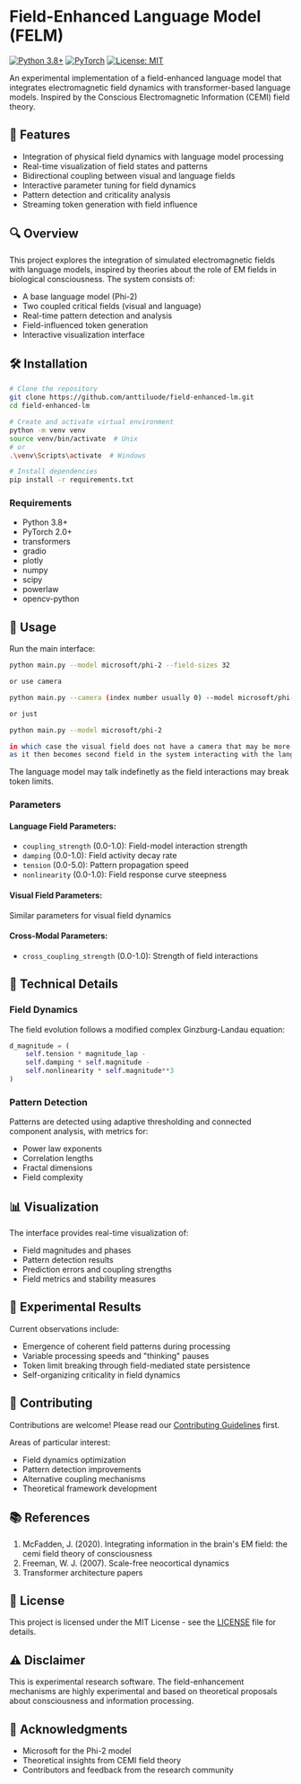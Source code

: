 # Field-Enhanced Language Model (FELM)

[![Python 3.8+](https://img.shields.io/badge/python-3.8+-blue.svg)](https://www.python.org/downloads/release/python-380/)
[![PyTorch](https://img.shields.io/badge/PyTorch-2.0+-red.svg)](https://pytorch.org/)
[![License: MIT](https://img.shields.io/badge/License-MIT-yellow.svg)](https://opensource.org/licenses/MIT)

An experimental implementation of a field-enhanced language model that integrates electromagnetic field dynamics with transformer-based language models. Inspired by the Conscious Electromagnetic Information (CEMI) field theory.

## 🌟 Features

- Integration of physical field dynamics with language model processing
- Real-time visualization of field states and patterns
- Bidirectional coupling between visual and language fields
- Interactive parameter tuning for field dynamics
- Pattern detection and criticality analysis
- Streaming token generation with field influence

## 🔍 Overview

This project explores the integration of simulated electromagnetic fields with language models, inspired by theories about the role of EM fields in biological consciousness. The system consists of:

- A base language model (Phi-2)
- Two coupled critical fields (visual and language)
- Real-time pattern detection and analysis
- Field-influenced token generation
- Interactive visualization interface

## 🛠️ Installation

```bash
# Clone the repository
git clone https://github.com/anttiluode/field-enhanced-lm.git
cd field-enhanced-lm

# Create and activate virtual environment
python -m venv venv
source venv/bin/activate  # Unix
# or
.\venv\Scripts\activate  # Windows

# Install dependencies
pip install -r requirements.txt
```

### Requirements

- Python 3.8+
- PyTorch 2.0+
- transformers
- gradio
- plotly
- numpy
- scipy
- powerlaw
- opencv-python

## 🚀 Usage

Run the main interface:

```bash
python main.py --model microsoft/phi-2 --field-sizes 32

or use camera

python main.py --camera (index number usually 0) --model microsoft/phi-2 --field-sizes 32

or just 

python main.py --model microsoft/phi-2

in which case the visual field does not have a camera that may be more interesting
as it then becomes second field in the system interacting with the language model

```

The language model may talk indefinetly as the field interactions may break token limits. 

### Parameters

#### Language Field Parameters:
- `coupling_strength` (0.0-1.0): Field-model interaction strength
- `damping` (0.0-1.0): Field activity decay rate
- `tension` (0.0-5.0): Pattern propagation speed
- `nonlinearity` (0.0-1.0): Field response curve steepness

#### Visual Field Parameters:
Similar parameters for visual field dynamics

#### Cross-Modal Parameters:
- `cross_coupling_strength` (0.0-1.0): Strength of field interactions

## 🔬 Technical Details

### Field Dynamics

The field evolution follows a modified complex Ginzburg-Landau equation:

```python
d_magnitude = (
    self.tension * magnitude_lap -
    self.damping * self.magnitude -
    self.nonlinearity * self.magnitude**3
)
```

### Pattern Detection

Patterns are detected using adaptive thresholding and connected component analysis, with metrics for:
- Power law exponents
- Correlation lengths
- Fractal dimensions
- Field complexity

## 📊 Visualization

The interface provides real-time visualization of:
- Field magnitudes and phases
- Pattern detection results
- Prediction errors and coupling strengths
- Field metrics and stability measures

## 🧪 Experimental Results

Current observations include:
- Emergence of coherent field patterns during processing
- Variable processing speeds and "thinking" pauses
- Token limit breaking through field-mediated state persistence
- Self-organizing criticality in field dynamics

## 🤝 Contributing

Contributions are welcome! Please read our [Contributing Guidelines](CONTRIBUTING.md) first.

Areas of particular interest:
- Field dynamics optimization
- Pattern detection improvements
- Alternative coupling mechanisms
- Theoretical framework development

## 📚 References

1. McFadden, J. (2020). Integrating information in the brain's EM field: the cemi field theory of consciousness
2. Freeman, W. J. (2007). Scale-free neocortical dynamics
3. Transformer architecture papers

## 📜 License

This project is licensed under the MIT License - see the [LICENSE](LICENSE) file for details.

## ⚠️ Disclaimer

This is experimental research software. The field-enhancement mechanisms are highly experimental and based on theoretical proposals about consciousness and information processing.

## 🙏 Acknowledgments

- Microsoft for the Phi-2 model
- Theoretical insights from CEMI field theory
- Contributors and feedback from the research community
